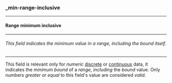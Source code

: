 ### _min-range-inclusive

------

#### Range minimum inclusive

------

###### This field indicates the minimum value in a range, including the bound itself.

------

This field is relevant only for *numeric* [discrete](_type_integer) or [continuous](_type_number) data, it indicates the *minimum bound* of a *range*, *including* the *bound* value. Only numbers *greater or equal* to this field's value are considered *valid*.
